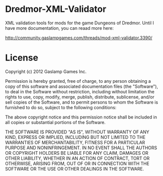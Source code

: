 Dredmor-XML-Validator
=====================

XML validation tools for mods for the game Dungeons of Dredmor. Until I have more documentation, you can reaad more here:

http://community.gaslampgames.com/threads/mod-xml-validator.3390/

License
=====================
Copyright (c) 2012 Gaslamp Games Inc.

Permission is hereby granted, free of charge, to any person obtaining a copy of this software and associated documentation files (the "Software"), to deal in the Software without restriction, including without limitation the rights to use, copy, modify, merge, publish, distribute, sublicense, and/or sell copies of the Software, and to permit persons to whom the Software is furnished to do so, subject to the following conditions:

The above copyright notice and this permission notice shall be included in all copies or substantial portions of the Software.

THE SOFTWARE IS PROVIDED "AS IS", WITHOUT WARRANTY OF ANY KIND, EXPRESS OR IMPLIED, INCLUDING BUT NOT LIMITED TO THE WARRANTIES OF MERCHANTABILITY, FITNESS FOR A PARTICULAR PURPOSE AND NONINFRINGEMENT. IN NO EVENT SHALL THE AUTHORS OR COPYRIGHT HOLDERS BE LIABLE FOR ANY CLAIM, DAMAGES OR OTHER LIABILITY, WHETHER IN AN ACTION OF CONTRACT, TORT OR OTHERWISE, ARISING FROM, OUT OF OR IN CONNECTION WITH THE SOFTWARE OR THE USE OR OTHER DEALINGS IN THE SOFTWARE.
